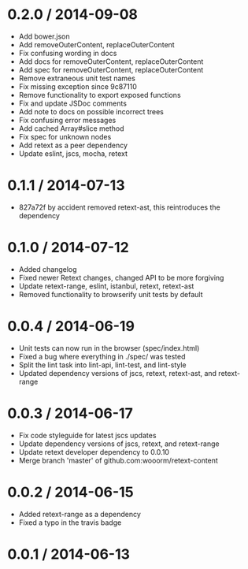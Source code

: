 
0.2.0 / 2014-09-08
==================

 * Add bower.json
 * Add removeOuterContent, replaceOuterContent
 * Fix confusing wording in docs
 * Add docs for removeOuterContent, replaceOuterContent
 * Add spec for removeOuterContent, replaceOuterContent
 * Remove extraneous unit test names
 * Fix missing exception since 9c87110
 * Remove functionality to export exposed functions
 * Fix and update JSDoc comments
 * Add note to docs on possible incorrect trees
 * Fix confusing error messages
 * Add cached Array#slice method
 * Fix spec for unknown nodes
 * Add retext as a peer dependency
 * Update eslint, jscs, mocha, retext

0.1.1 / 2014-07-13
==================

 * 827a72f by accident removed retext-ast, this reintroduces the dependency

0.1.0 / 2014-07-12
==================

 * Added changelog
 * Fixed newer Retext changes, changed API to be more forgiving
 * Update retext-range, eslint, istanbul, retext, retext-ast
 * Removed functionality to browserify unit tests by default

0.0.4 / 2014-06-19
==================

 * Unit tests can now run in the browser (spec/index.html)
 * Fixed a bug where everything in ./spec/ was tested
 * Split the lint task into lint-api, lint-test, and lint-style
 * Updated dependency versions of jscs, retext, retext-ast, and retext-range

0.0.3 / 2014-06-17
==================

 * Fix code styleguide for latest jscs updates
 * Update dependency versions of jscs, retext, and retext-range
 * Update retext developer dependency to 0.0.10
 * Merge branch 'master' of github.com:wooorm/retext-content

0.0.2 / 2014-06-15
==================

 * Added retext-range as a dependency
 * Fixed a typo in the travis badge

0.0.1 / 2014-06-13
==================
